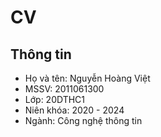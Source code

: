 # CV
## Thông tin
* Họ và tên: Nguyễn Hoàng Việt
* MSSV: 2011061300
* Lớp: 20DTHC1
* Niên khóa: 2020 - 2024
* Ngành: Công nghệ thông tin
